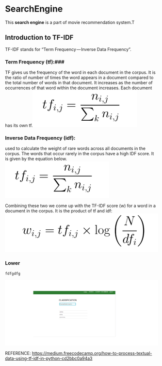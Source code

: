 # SearchEngine
This **search engine** is a part of  movie recommendation system.T

## Introduction to TF-IDF
TF-IDF stands for “Term Frequency — Inverse Data Frequency”. 
### Term Frequency (tf):###
   TF gives us the frequency of the word in each document in the corpus. It is the ratio of number of times the word appears in a document compared to the total number of words in that document. It increases as the number of occurrences of that word within the document increases. Each document has its own tf.![](/images/tf.png)


### Inverse Data Frequency (idf): ###
used to calculate the weight of rare words across all documents in the corpus. The words that occur rarely in the corpus have a high IDF score. It is given by the equation below.![](/images/tf.png)


Combining these two we come up with the TF-IDF score (w) for a word in a document in the corpus. It is the product of tf and idf:
![](/images/tfidf.png)


### Lower
    fdfgdfg
    
![](classify2.png)




REFERENCE:
https://medium.freecodecamp.org/how-to-process-textual-data-using-tf-idf-in-python-cd2bbc0a94a3
